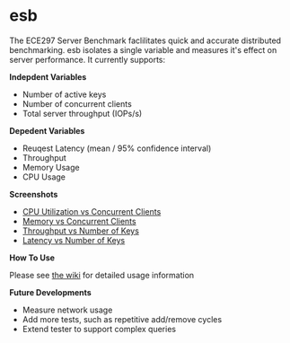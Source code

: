 esb
===

The ECE297 Server Benchmark faclilitates quick and accurate distributed benchmarking. esb isolates a single variable and measures it's effect on server performance. It currently supports: 

**Indepdent Variables**
 - Number of active keys
 - Number of concurrent clients
 - Total server throughput (IOPs/s)

**Depedent Variables**
 - Reuqest Latency (mean / 95% confidence interval)
 - Throughput
 - Memory Usage
 - CPU Usage

**Screenshots**
 - [CPU Utilization vs Concurrent Clients](http://i.imgur.com/frS7wFq.png)
 - [Memory vs Concurrent Clients](http://i.imgur.com/G9GENpZ.png)
 - [Throughput vs Number of Keys](http://i.imgur.com/gnfyEiZ.png)
 - [Latency vs Number of Keys](http://i.imgur.com/JG8L38z.png)

**How To Use**

Please see [the wiki](https://github.com/charliehorse55/esb/wiki) for detailed usage information

**Future Developments**
 - Measure network usage
 - Add more tests, such as repetitive add/remove cycles
 - Extend tester to support complex queries
